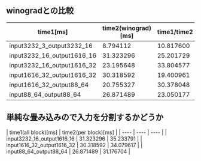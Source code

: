 
## winogradとの比較
| time1[ms] | time2(winograd)[ms] | time1/time2 |
| ---- | ---- | ---- |
| input3232_3_output3232_16 | 8.794112 | 10.817600 | 0.812945 |
| input3232_16_output1616_16 | 31.323296 | 25.201729 | 1.242903 |
| input3232_16_output1616_32 | 23.195648 | 33.804577 | 0.686169 |
| input1616_32_output1616_32 | 30.318592 | 19.400961 | 1.562737 |  //普通のほうをblockに分ける
| input1616_32_output88_64 | 20.755327 | 30.378048 | 0.683234 |
| input88_64_output88_64 | 26.871489 | 23.050177 | 1.165782 |



## 単純な畳み込みので入力を分割するかどうか
| time1(all block)[ms] | time2(per block)[ms] |
| ---- | ---- | ---- |
| input3232_16_output1616_16 | 31.323296 | 35.233791 |
| input1616_32_output1616_32 | 30.318592 | 34.079617 |
| input88_64_output88_64 | 26.871489 | 31.176704 |